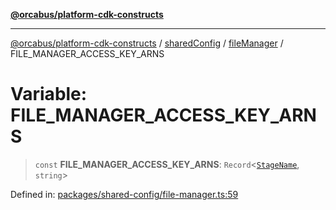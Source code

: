 [**@orcabus/platform-cdk-constructs**](../../../../../../README.md)

***

[@orcabus/platform-cdk-constructs](../../../../../../README.md) / [sharedConfig](../../../README.md) / [fileManager](../README.md) / FILE\_MANAGER\_ACCESS\_KEY\_ARNS

# Variable: FILE\_MANAGER\_ACCESS\_KEY\_ARNS

> `const` **FILE\_MANAGER\_ACCESS\_KEY\_ARNS**: `Record`\<[`StageName`](../../account/type-aliases/StageName.md), `string`\>

Defined in: [packages/shared-config/file-manager.ts:59](https://github.com/OrcaBus/platform-cdk-constructs/blob/main/packages/shared-config/file-manager.ts#L59)
